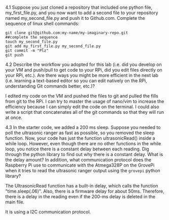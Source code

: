 4.1
Suppose you just cloned a repository that included one python file, my_first_file.py, and you now want to add a second file to your repository named my_second_file.py and push it to Github.com. Complete the sequence of linux shell commands:
		
	git clone git@github.com:my-name/my-imaginary-repo.git
	##complete the sequence
	touch my_second_file.py
	git add my_first_file.py my_second_file.py
	git commit -m "Plz"
	git push

4.2
Describe the workflow you adopted for this lab (i.e. did you develop on your VM and push/pull to get code to your RPi, did you edit files directly on your RPi, etc.).  Are there ways you might be more efficient in the next lab (i.e. learning a text-based editor so you can edit natively on the RPi, understanding Git commands better, etc.)?

I edited my code on the VM and pushed the files to git and pulled the fills from git to the RPi. I can try to master the usage of nano/vim to increase the efficiency because I can simply edit the code on the terminal. I could also write a script that concatenates all of the git commands so that they will run at once.

4.3
In the starter code, we added a 200 ms sleep. Suppose you needed to poll the ultrasonic ranger as fast as possible, so you removed the sleep function. Now, your code has just the function ultrasonicRead() inside a while loop. However, even though there are no other functions in the while loop, you notice there is a constant delay between each reading. Dig through the python library to find out why there is a constant delay. What is the delay amount? In addition, what communication protocol does the Raspberry Pi use to communicate with the Atmega328P on the GrovePi when it tries to read the ultrasonic ranger output using the `grovepi` python library?

The UltrasonicRead function has a built-in delay, which calls the function "time.sleep(.06)". Also, there is a firmware delay for about 50ms. Therefore, there is a delay in the reading even if the 200-ms delay is deleted in the main file.

It is using a I2C communication protocol.

